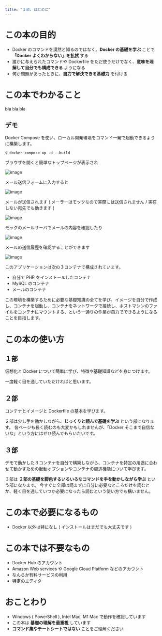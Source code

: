 ```yaml
---
title: "１部: はじめに"
---
```


# この本の目的
- Docker のコマンドを漠然と知るのではなく、**Docker の基礎を学ぶ** ことで **「Docker よくわからない」を払拭** する
- 誰かに与えられたコマンドや Dockerfile をただ使うだけでなく、**意味を理解して自分でも構成できる** ようになる
- 何か問題があったときに、**自力で解決できる基礎力** を付ける

# この本でわかること
bla bla bla

## デモ
Docker Compose を使い、ローカル開発環境をコマンド一発で起動できるように構築します。

```:Host Machine
$ docker compose up -d --build
```

ブラウザを開くと簡単なトップページが表示され

![image](/images/demo-top.png)

メール送信フォームに入力すると

![image](/images/demo-send.png)

メールが送信されます ( メーラーはモックなので実際には送信されません / 実在しない宛先でも動きます )

![image](/images/demo-result.png)

モックのメールサーバでメールの内容を確認したり

![image](/images/demo-mailer.png)

メールの送信履歴を確認することができます

![image](/images/demo-history.png)

このアプリケーションは次の３コンテナで構成されています。

- 自分で PHP をインストールしたコンテナ
- MySQL のコンテナ
- メールのコンテナ

この環境を構築するために必要な基礎知識の全てを学び、イメージを自分で作成し、コンテナを起動し、コンテナをネットワークで接続し、ホストマシンのファイルをコンテナにマウントする、という一通りの作業が自力でできるようになることを目指します。

# この本の使い方
## １部
仮想化と Docker について簡単に学び、特徴や基礎知識などを身につけます。

一度軽く目を通していただければと思います。

## ２部
コンテナとイメージと Dockerfile の基本を学びます。

２部は少し手を動かしながら、**じっくりと読んで基礎を学ぶ** という部になります。
各ページも長く読むのも大変かもしれませんが、「Docker そこまで自信ないな」という方にはぜひ読んでもらいたいです。

## ３部
デモで動かした３コンテナを自分で構築しながら、コンテナを特定の用途に合わせて動かすための起動オプションやコンテナの周辺機能について学びます。

３部は **２部の基礎を脚色するいろいろなコマンドを手を動かしながら学ぶ** という部になります。
今すぐに全部は読まずに自分に必要なところだけを読むとか、軽く目を通していつか必要になったら読むという使い方でも構いません。

# この本で必要になるもの
- Docker 以外は特になし ( インストールはまだでも大丈夫です )

# この本では不要なもの
- Docker Hub のアカウント
- Amazon Web services や Google Cloud Platform などのアカウント
- なんらか有料サービスの利用
- 特定のエディタ

# おことわり
- Windows ( PowerShell ), Intel Mac, M1 Mac で動作を確認しています
- この本は **基礎の理解を最重視** しています
- **コマンド集やチートシートではない** ことをご理解ください
